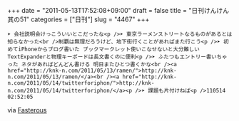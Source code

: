 +++
date = "2011-05-13T17:52:08+09:00"
draft = false
title = "日刊けんけん 其の51"
categories = ["日刊"]
slug = "4467"
+++


    ➤ 会社説明会けっこういいとこだったな<p />➤ 東京ラーメンストリートなるものがあるとは知らなかった<br />制覇は無理だろうけど、地下街行くことがあればまた行こう<p />➤ 初めてiPhoneからブログ書いた ブックマークレット使いこなせないと大分難しい TextExpanderと物理キーボードは長文書くのに便利<p />➤ ふたつもエントリー書いちゃった ネタがあればどんどん書ける 明日またひとつ書くかな<br /><a href="http://knk-n.com/2011/05/13/ramen/">http://knk-n.com/2011/05/13/ramen/</a><br /><a href="http://knk-n.com/2011/05/14/twitterforiphon/">http://knk-n.com/2011/05/14/twitterforiphon/</a><p />➤ 課題も片付けねば<p />110514 02:52:05

<div class="posterous_quote_citation">via <a href="http://www.lastday.jp/2011/02/28/fasterous">Fasterous</a></div>
  

